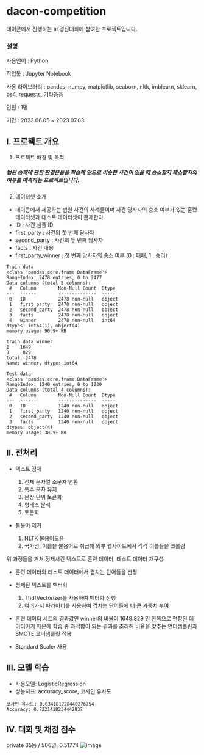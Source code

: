 dacon-competition
===========
데이콘에서 진행하는 ai 경진대회에 참여한 프로젝트입니다.

### 설명

사용언어 : Python

작업툴 : Jupyter Notebook

사용 라이브러리 : pandas, numpy, matplotlib, seaborn, nltk, imblearn, sklearn, bs4, requests, 기타등등

인원 : 1명

기간 : 2023.06.05 ~ 2023.07.03

I. 프로젝트 개요
--------
1. 프로젝트 배경 및 목적
##### 법원 승패에 관한 판결문들을 학습해 앞으로 비슷한 사건이 있을 때 승소할지 패소할지의 여부를 예측하는 프로젝트입니다.

2. 데이터셋 소개
* 데이콘에서 제공하는 법원 사건의 사례들이며 사건 당사자의 승소 여부가 있는 훈련 데이터셋과 테스트 데이터셋이 존재한다.
* ID : 사건 샘플 ID
* first_party : 사건의 첫 번째 당사자
* second_party : 사건의 두 번째 당사자
* facts : 사건 내용
* first_party_winner : 첫 번째 당사자의 승소 여부 (0 : 패배, 1 : 승리)

```
Train data
<class 'pandas.core.frame.DataFrame'>
RangeIndex: 2478 entries, 0 to 2477
Data columns (total 5 columns):
 #   Column        Non-Null Count  Dtype 
---  ------        --------------  ----- 
 0   ID            2478 non-null   object
 1   first_party   2478 non-null   object
 2   second_party  2478 non-null   object
 3   facts         2478 non-null   object
 4   winner        2478 non-null   int64 
dtypes: int64(1), object(4)
memory usage: 96.9+ KB
```

```
train data winner
1    1649
0     829
total: 2478
Name: winner, dtype: int64
```

```
Test data
<class 'pandas.core.frame.DataFrame'>
RangeIndex: 1240 entries, 0 to 1239
Data columns (total 4 columns):
 #   Column        Non-Null Count  Dtype 
---  ------        --------------  ----- 
 0   ID            1240 non-null   object
 1   first_party   1240 non-null   object
 2   second_party  1240 non-null   object
 3   facts         1240 non-null   object
dtypes: object(4)
memory usage: 38.9+ KB
```
II. 전처리
--------
* 텍스트 정제 
  1) 전체 문자열 소문자 변환
  2) 특수 문자 유지
  3) 문장 단위 토큰화
  4) 형태소 분석
  5) 토큰화

* 불용어 제거
  1) NLTK 불용어모음
  2) 국가명, 이름을 불용어로 취급해 외부 웹사이트에서 각각 이름들을 크롤링

위 과정들을 거쳐 정제시킨 텍스트로 훈련 데이터, 테스트 데이터 재구성

* 훈련 데이터와 테스트 데이터에서 겹치는 단어들을 선정
* 정제된 텍스트를 벡터화
  1) TfidfVectorizer를 사용하여 벡터화 진행
  2) 여러가지 파라미터를 사용하여 겹치는 단어들에 더 큰 가중치 부여

* 훈련 데이터 세트의 결과값인 winner의 비율이 1649:829 인 한쪽으로 편향된 데이터이기 때문에 학습 중 과적합이 되는 결과를 초래해 비율을 맞추는 언더샘플링과 SMOTE 오버샘플링 적용
* Standard Scaler 사용

III. 모델 학습
--------
* 사용모델: LogisticRegression
* 성능지표: accuracy_score, 코사인 유사도

```
코사인 유사도: 0.034181728440276754
Accuracy: 0.7221418234442837
```
IV. 대회 및 채점 점수
--------
private 35등 / 506명, 0.51774
![image](https://github.com/ldh9669/dacon-competition/assets/98334298/ec719c9e-0c60-43f3-be0a-febbf662ff96)
